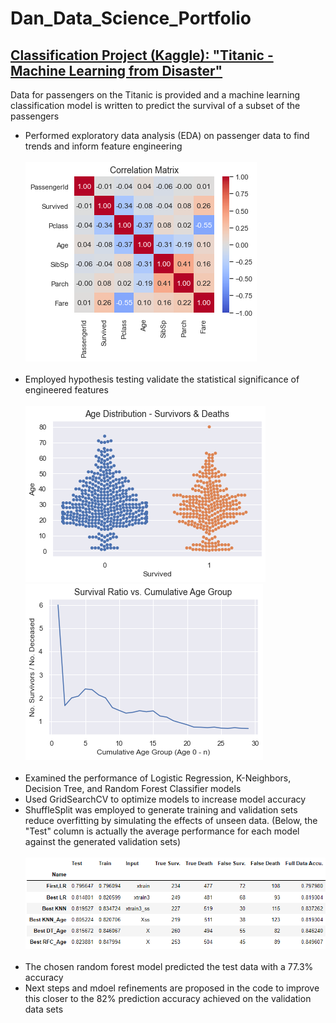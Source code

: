 # Dan_Data_Science_Portfolio

## [Classification Project (Kaggle):  "Titanic - Machine Learning from Disaster"](https://github.com/drossDS/Project-Classification-Titanic_Machine_Learning)
Data for passengers on the Titanic is provided and a machine learning classification model is written to predict the survival of a subset of the passengers
- Performed exploratory data analysis (EDA) on passenger data to find trends and inform feature engineering<br><br>
![](/Images/Correlation_Matrix_small.png)<br><br>
- Employed hypothesis testing validate the statistical significance of engineered features<br><br>
![](/Images/Age_Distro_Swarm_small.png)
![](/Images/Survival_Ratio_vs_Cumulative_Age_Group.png)<br><br>
- Examined the performance of Logistic Regression, K-Neighbors, Decision Tree, and Random Forest Classifier models
- Used GridSearchCV to optimize models to increase model accuracy
- ShuffleSplit was employed to generate training and validation sets reduce overfitting by simulating the effects of unseen data.  (Below, the "Test" column is actually the average performance for each model against the generated validation sets)<br><br>
![](/Images/Model_Comparison_Table.png)<br><br>
- The chosen random forest model predicted the test data with a 77.3% accuracy
- Next steps and mdoel refinements are proposed in the code to improve this closer to the 82% prediction accuracy achieved on the validation data sets
